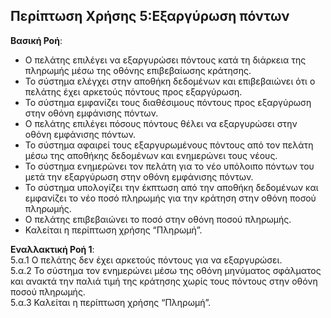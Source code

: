 ## Περίπτωση Χρήσης 5:Εξαργύρωση πόντων

**Βασική Ροή**:
- Ο πελάτης επιλέγει να εξαργυρώσει πόντους κατά τη διάρκεια της πληρωμής μέσω της οθόνης επιβεβαίωσης κράτησης.
- Το σύστημα ελέγχει στην αποθήκη δεδομένων και επιβεβαιώνει ότι ο πελάτης έχει αρκετούς πόντους προς εξαργύρωση.
- Το σύστημα εμφανίζει τους διαθέσιμους πόντους προς εξαργύρωση στην οθόνη εμφάνισης πόντων.
- Ο πελάτης επιλέγει πόσους πόντους θέλει να εξαργυρώσει στην οθόνη εμφάνισης πόντων.
- Το σύστημα αφαιρεί τους εξαργυρωμένους πόντους από τον πελάτη μέσω της αποθήκης δεδομένων και ενημερώνει τους νέους.
- Το σύστημα ενημερώνει τον πελάτη για το νέο υπόλοιπο πόντων του μετά την εξαργύρωση στην οθόνη εμφάνισης πόντων.
- Το σύστημα υπολογίζει την έκπτωση από την αποθήκη δεδομένων και εμφανίζει το νέο ποσό πληρωμής για την κράτηση στην οθόνη ποσού πληρωμής.
- Ο πελάτης επιβεβαιώνει το ποσό στην οθόνη ποσού πληρωμής.
- Καλείται η περίπτωση χρήσης “Πληρωμή”. 

**Εναλλακτική Ροή 1**:     
5.α.1 Ο πελάτης δεν έχει αρκετούς πόντους για να εξαργυρώσει.  
5.α.2 Το σύστημα τον ενημερώνει μέσω της οθόνη μηνύματος σφάλματος και ανακτά την παλιά τιμή της κράτησης χωρίς τους πόντους στην οθόνη ποσού πληρωμής.  
5.α.3 Καλείται η περίπτωση χρήσης “Πληρωμή”.  
